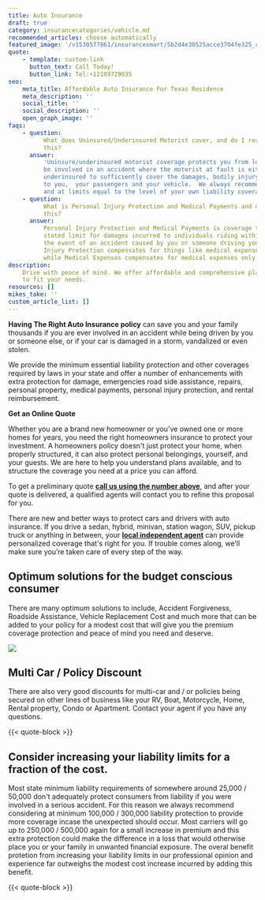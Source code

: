 ```yaml
---
title: Auto Insurance
draft: true
category: insurancecategories/vehicle.md
recommended_articles: choose automatically
featured_image: '/v1530577861/insurancesmart/5b2d4e30525acce3704fe325_cam-bowers-124438-unsplash%20%281%29.jpg'
quote:
    - template: custom-link
      button_text: Call Today!
      button_link: Tel:+12109729035
seo:
    meta_title: Affordable Auto Insurance For Texas Residence
    meta_description: ''
    social_title: ''
    social_description: ''
    open_graph_image: ''
faqs:
    - question:
          What does Uninsured/Underinsured Motorist cover, and do I really need
          this?
      answer:
          'Uninsure/underinsured motorist coverage protects you from loss should you
          be involved in an accident where the motorist at fault is either uninsured or
          underinsured to sufficiently cover the damages, bodily injury and loss incurred
          to you,  your passengers and your vehicle.  We always recommend you purchase this
          and at limits equal to the level of your own liability coverage. '
    - question:
          What is Personal Injury Protection and Medical Payments and do I need
          this?
      answer:
          Personal Injury Protection and Medical Payments is coverage that pays a
          stated limit for damages incurred to individuals riding within your vehicle in
          the event of an accident caused by you or someone driving your vehicle.  Personal
          Injury Protection compensates for things like medical expenses and lost wages
          while Medical Expenses compensates for medical expenses only.
description:
    Drive with peace of mind. We offer affordable and comprehensive plans
    to fit your needs.
resources: []
mikes_take: ''
custom_article_list: []
---
```


**Having The Right Auto Insurance policy** can save you and your family thousands if you are ever involved in an accident while being driven by you or someone else, or if your car is damaged in a storm, vandalized or even stolen.

We provide the minimum essential liability protection and other coverages required by laws in your state and offer a number of enhancements with extra protection for damage, emergencies road side assistance, repairs, personal property, medical payments, personal injury protection, and rental reimbursement. 

**Get an Online Quote**

Whether you are a brand new homeowner or you've owned one or more homes for years, you need the right homeowners insurance to protect your investment. A homeowners policy doesn't just protect your home, when properly structured, it can also protect personal belongings, yourself, and your guests. We are here to help you understand plans available, and to structure the coverage you need at a price you can afford.

To get a preliminary quote [**call us using the number above**,](#quote) and after your quote is delivered, a qualified agents will contact you to refine this proposal for you.

There are new and better ways to protect cars and drivers with auto insurance. If you drive a sedan, hybrid, minivan, station wagon, SUV, pickup truck or anything in between, your [**local independent agent**](/contact) can provide personalized coverage that's right for you. If trouble comes along, we’ll make sure you’re taken care of every step of the way.

## Optimum solutions for the budget conscious consumer

There are many optimum solutions to include, Accident Forgiveness, Roadside Assistance, Vehicle Replacement Cost and much more that can be added to your policy for a modest cost that will give you the premium coverage protection and peace of mind you need and deserve.

![](https://res.cloudinary.com/modii/v1530419488/insurancesmart/jon-flobrant-230583-unsplash-1.jpg)

## Multi Car / Policy Discount

There are also very good discounts for multi-car and / or policies being secured on other lines of business like your RV, Boat, Motorcycle, Home, Rental property, Condo or Apartment. Contact your agent if you have any questions.

{{< quote-block >}}

## Consider increasing your liability limits for a fraction of the cost.

Most state minimum liability requirements of somewhere around 25,000 / 50,000 don't adequately protect consumers from liability if you were involved in a serious accident. For this reason we always recommend considering at minimum 100,000 / 300,000 liability protection to provide more coverage incase the unexpected should occur. Most carriers will go up to 250,000 / 500,000 again for a small increase in premium and this extra protection could make the difference in a loss that would otherwise place you or your family in unwanted financial exposure. The overal benefit protetion from increasing your liability limits in our professional opinion and experience far outweighs the modest cost increase incurred by adding this benefit.


{{< quote-block >}}

